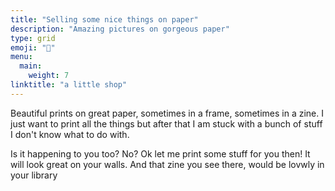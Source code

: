 ```yaml
---
title: "Selling some nice things on paper"
description: "Amazing pictures on gorgeous paper"
type: grid
emoji: "💸"
menu:
  main:
    weight: 7
linktitle: "a little shop"
---
```


Beautiful prints on great paper, sometimes in a frame, sometimes in a zine.
I just want to print all the things but after that I am stuck with a bunch of stuff I don't know what to do with.

Is it happening to you too? No? Ok let me print some stuff for you then!
It will look great on your walls. And that zine you see there, would be lovwly in your library

